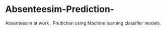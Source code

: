 # Absenteesim-Prediction-
Absenteesim at work . Prediction using Machine learning classifier models.
